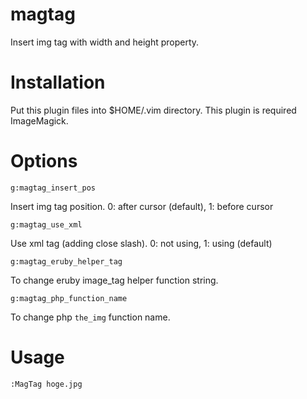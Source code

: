 magtag
=======

Insert img tag with width and height property.

Installation
=======
Put this plugin files into $HOME/.vim directory.
This plugin is required ImageMagick.

Options
=======
```vim
g:magtag_insert_pos
```
Insert img tag position. 0: after cursor (default), 1: before cursor

```vim
g:magtag_use_xml
```
Use xml tag (adding close slash). 0: not using, 1: using (default)

```vim
g:magtag_eruby_helper_tag
```
To change eruby image_tag helper function string.

```vim
g:magtag_php_function_name
```
To change php `the_img` function name.

Usage
=======
```vim
:MagTag hoge.jpg
```
